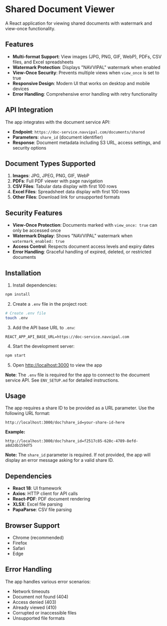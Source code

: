 # Shared Document Viewer

A React application for viewing shared documents with watermark and view-once functionality.

## Features

- **Multi-format Support**: View images (JPG, PNG, GIF, WebP), PDFs, CSV files, and Excel spreadsheets
- **Watermark Protection**: Displays "NAVVIPAL" watermark when enabled
- **View-Once Security**: Prevents multiple views when `view_once` is set to true
- **Responsive Design**: Modern UI that works on desktop and mobile devices
- **Error Handling**: Comprehensive error handling with retry functionality

## API Integration

The app integrates with the document service API:
- **Endpoint**: `https://doc-service.navvipal.com/documents/shared`
- **Parameters**: `share_id` (document identifier)
- **Response**: Document metadata including S3 URL, access settings, and security options

## Document Types Supported

1. **Images**: JPG, JPEG, PNG, GIF, WebP
2. **PDFs**: Full PDF viewer with page navigation
3. **CSV Files**: Tabular data display with first 100 rows
4. **Excel Files**: Spreadsheet data display with first 100 rows
5. **Other Files**: Download link for unsupported formats

## Security Features

- **View-Once Protection**: Documents marked with `view_once: true` can only be accessed once
- **Watermark Display**: Shows "NAVVIPAL" watermark when `watermark_enabled: true`
- **Access Control**: Respects document access levels and expiry dates
- **Error Handling**: Graceful handling of expired, deleted, or restricted documents

## Installation

1. Install dependencies:
```bash
npm install
```

2. Create a `.env` file in the project root:
```bash
# Create .env file
touch .env
```

3. Add the API base URL to `.env`:
```
REACT_APP_API_BASE_URL=https://doc-service.navvipal.com
```

4. Start the development server:
```bash
npm start
```

5. Open [http://localhost:3000](http://localhost:3000) to view the app

**Note**: The `.env` file is required for the app to connect to the document service API. See `ENV_SETUP.md` for detailed instructions.

## Usage

The app requires a share ID to be provided as a URL parameter. Use the following URL format:

```
http://localhost:3000/doc?share_id=your-share-id-here
```

**Example:**
```
http://localhost:3000/doc?share_id=f2517c85-620c-4789-8efd-a8d2db159df5
```

**Note:** The `share_id` parameter is required. If not provided, the app will display an error message asking for a valid share ID.

## Dependencies

- **React 18**: UI framework
- **Axios**: HTTP client for API calls
- **React-PDF**: PDF document rendering
- **XLSX**: Excel file parsing
- **PapaParse**: CSV file parsing

## Browser Support

- Chrome (recommended)
- Firefox
- Safari
- Edge

## Error Handling

The app handles various error scenarios:
- Network timeouts
- Document not found (404)
- Access denied (403)
- Already viewed (410)
- Corrupted or inaccessible files
- Unsupported file formats
